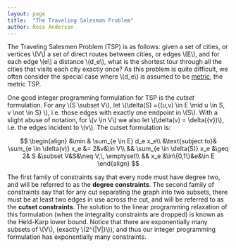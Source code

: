 ```yaml
---
layout: page
title:  "The Traveling Salesman Problem"
author: Ross Anderson
---
```


The Traveling Salesmen Problem (TSP) is as follows: given a set of cities, or vertices \\(V\\) a set of direct routes between cities, or edges \\(E\\), and for each edge \\(e\\) a distance \\(d_e\\), what is the shortest tour through all the cities that visits each city exactly once? As this problem is quite difficult, we often consider the special case where \\(d_e\\) is assumed to be [metric](http://en.wikipedia.org/wiki/Metric_(mathematics)#Definition), the metric TSP.

One good integer programming formulation for TSP is the _cutset_ formulation. For any \\(S \subset V\\), let \\(\delta(S) =\{(u,v) \in E \mid u \in S, v \not \in S\} \\), i.e. those edges with exactly one endpoint in \\(S\\). With a slight abuse of notation, for \\(v \in V\\) we also let \\(\delta(v) = \delta(\{v\})\\), i.e. the edges incident to \\(v\\). The cutset formulation is:
    
$$
\begin{align} 
&\min & \sum_{e \in E} d_e x_e\\ 
&\text{subject to}& \sum_{e \in \delta(v)} x_e &= 2&v&\in V\\ 
&& \sum_{e \in \delta(S)} x_e &\geq 2& S &\subset V&S&\neq V,\, \emptyset\\ 
&& x_e &\in\{0,1\}&e&\in E 
\end{align} 
$$
 
The first family of constraints say that every node must have degree two, and will be referred to as the **degree constraints**. The second family of constraints say that for any cut separating the graph into two subsets, there must be at least two edges in use across the cut, and will be referred to as the **cutset constraints**. The solution to the linear programming relaxation of this formulation (when the integrality constraints are dropped) is known as the Held-Karp lower bound. Notice that there are exponentially many subsets of \\(V\\), (exactly \\(2^\{\|V\|\}\\)), and thus our integer programming formulation has exponentially many constraints.